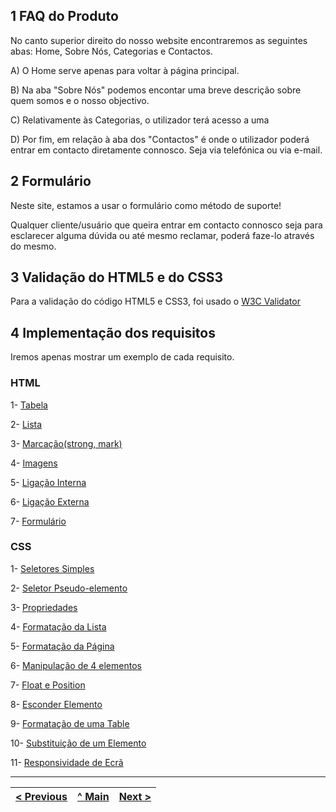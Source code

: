 ## 1 FAQ do Produto

No canto superior direito do nosso website encontraremos as seguintes abas: Home, Sobre Nós, Categorias e Contactos.

A) O Home serve apenas para voltar à página principal.

B) Na aba "Sobre Nós" podemos encontar uma breve descrição sobre quem somos e o nosso objectivo.

C) Relativamente às Categorias, o utilizador terá acesso a uma 

D) Por fim, em relação à aba dos "Contactos" é onde o utilizador poderá entrar em contacto diretamente connosco. Seja via telefónica ou via e-mail.

## 2 Formulário

Neste site, estamos a usar o formulário como método de suporte!

Qualquer cliente/usuário que queira entrar em contacto connosco seja para esclarecer alguma dúvida ou até mesmo reclamar, poderá faze-lo através do mesmo.

## 3 Validação do HTML5 e do CSS3

Para a validação do código HTML5 e CSS3, foi usado o [W3C Validator](https://validator.w3.org/)

## 4 Implementação dos requisitos

Iremos apenas mostrar um exemplo de cada requisito.

### HTML

1- [Tabela](requisitos/html/Tabelas.png)

2- [Lista](requisitos/html/Listas.png)

3- [Marcação(strong, mark)](requisitos/html/Strong_mark.png)

4- [Imagens](requisitos/html/ImageCaption.png)

5- [Ligação Interna](requisitos/html/LigaçõesInternas.png)

6- [Ligação Externa](requisitos/html/LigaçõesExternas.png)

7- [Formulário](requisitos/html/Formulário.png)

### CSS

1- [Seletores Simples](requisitos/css/Tabelas.png)

2- [Seletor Pseudo-elemento](requisitos/css/Tabelas.png)

3- [Propriedades](requisitos/css/Tabelas.png)

4- [Formatação da Lista](requisitos/css/Tabelas.png)

5- [Formatação da Página](requisitos/css/Tabelas.png)

6- [Manipulação de 4 elementos](requisitos/css/Tabelas.png)

7- [Float e Position](requisitos/css/Tabelas.png)

8- [Esconder Elemento](requisitos/css/Tabelas.png)

9- [Formatação de uma Table](requisitos/css/Tabelas.png)

10- [Substituição de um Elemento](requisitos/css/Tabelas.png)

11- [Responsividade de Ecrã](requisitos/css/Tabelas.png)

---
[< Previous](interface-utilizador.md) | [^ Main](https://github.com/TIWM-TI01/dmj-informatica) | [Next >](produto.md)
:--- | :---: | ---: 
